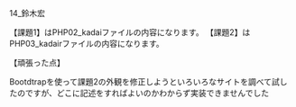 14_鈴木宏

【課題1】はPHP02_kadaiファイルの内容になります。
【課題2】はPHP03_kadairファイルの内容になります。

【頑張った点】

Bootdtrapを使って課題2の外観を修正しようといろいろなサイトを調べて試したのですが、どこに記述をすればよいのかわからず実装できませんでした
